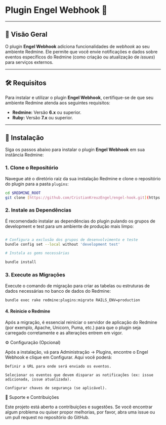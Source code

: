 # Plugin **Engel Webhook** 🔌

---

## 📄 Visão Geral

O plugin **Engel Webhook** adiciona funcionalidades de _webhook_ ao seu ambiente Redmine. Ele permite que você envie notificações e dados sobre eventos específicos do Redmine (como criação ou atualização de *issues*) para serviços externos.

---

## 🛠️ Requisitos

Para instalar e utilizar o plugin **Engel Webhook**, certifique-se de que seu ambiente Redmine atenda aos seguintes requisitos:

* **Redmine:** Versão **6.x** ou superior.
* **Ruby:** Versão **7.x** ou superior.

---

## 🚀 Instalação

Siga os passos abaixo para instalar o plugin **Engel Webhook** em sua instância Redmine:

### **1. Clone o Repositório**

Navegue até o diretório raiz da sua instalação Redmine e clone o repositório do plugin para a pasta `plugins`:

```bash
cd $REDMINE_ROOT
git clone [https://github.com/CristianKreuzEngel/engel-hook.git](https://github.com/CristianKreuzEngel/engel-hook.git) plugins/engel_webhook
```
### **2. Instale as Dependências**

É recomendado instalar as dependências do plugin pulando os grupos de development e test para um ambiente de produção mais limpo:
```bash

# Configura a exclusão dos grupos de desenvolvimento e teste
bundle config set --local without 'development test'

# Instala as gems necessárias

bundle install
```
### **3. Execute as Migrações**

Execute o comando de migração para criar as tabelas ou estruturas de dados necessárias no banco de dados do Redmine:
```bash
bundle exec rake redmine:plugins:migrate RAILS_ENV=production
```
#### **4. Reinicie o Redmine**

Após a migração, é essencial reiniciar o servidor de aplicação do Redmine (por exemplo, Apache, Unicorn, Puma, etc.) para que o plugin seja carregado corretamente e as alterações entrem em vigor.

⚙️ Configuração (Opcional)

Após a instalação, vá para Administração → Plugins, encontre o Engel Webhook e clique em Configurar. Aqui você poderá:

    Definir a URL para onde será enviado os eventos.

    Selecionar os eventos que devem disparar as notificações (ex: issue adicionada, issue atualizada).

    Configurar chaves de segurança (se aplicável).

🐛 Suporte e Contribuições

Este projeto está aberto a contribuições e sugestões. Se você encontrar algum problema ou quiser propor melhorias, por favor, abra uma issue ou um pull request no repositório do GitHub.

